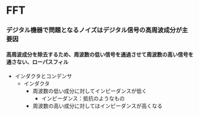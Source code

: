 # FFT
### デジタル機器で問題となるノイズはデジタル信号の高周波成分が主要因
#### 高周波成分を除去するため、周波数の低い信号を通過させて周波数の高い信号を通さない、ローパスフィル

- インダクタとコンデンサ
  - インダクタ
    - 周波数の低い成分に対してインピーダンスが低く
      - インピーダンス：抵抗のようなもの
    - 周波数の高い成分に対してはインピーダンスが高くなる

